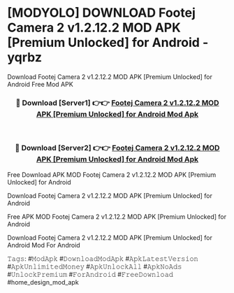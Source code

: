 # [MODYOLO] DOWNLOAD Footej Camera 2 v1.2.12.2 MOD APK [Premium Unlocked] for Android - yqrbz
Download Footej Camera 2 v1.2.12.2 MOD APK [Premium Unlocked] for Android Free Mod APK

<div align="center">
<h3>🔴 Download [Server1] 👉👉 <a href="https://apk-comot.site?title=Footej_Camera_2_v1.2.12.2_MOD_APK_[Premium_Unlocked]_for_Android">Footej Camera 2 v1.2.12.2 MOD APK [Premium Unlocked] for Android Mod Apk</a></h3><br>

<h3>🔴 Download [Server2] 👉👉 <a href="https://apk-comot.site?title=Footej_Camera_2_v1.2.12.2_MOD_APK_[Premium_Unlocked]_for_Android">Footej Camera 2 v1.2.12.2 MOD APK [Premium Unlocked] for Android Mod Apk</a></h3>
</div>


Free Download APK MOD Footej Camera 2 v1.2.12.2 MOD APK [Premium Unlocked] for Android

Download Footej Camera 2 v1.2.12.2 MOD APK [Premium Unlocked] for Android 

Free APK MOD Footej Camera 2 v1.2.12.2 MOD APK [Premium Unlocked] for Android 

Download Footej Camera 2 v1.2.12.2 MOD APK [Premium Unlocked] for Android Mod For Android

𝚃𝚊𝚐𝚜: #𝙼𝚘𝚍𝙰𝚙𝚔 #𝙳𝚘𝚠𝚗𝚕𝚘𝚊𝚍𝙼𝚘𝚍𝙰𝚙𝚔 #𝙰𝚙𝚔𝙻𝚊𝚝𝚎𝚜𝚝𝚅𝚎𝚛𝚜𝚒𝚘𝚗 #𝙰𝚙𝚔𝚄𝚗𝚕𝚒𝚖𝚒𝚝𝚎𝚍𝙼𝚘𝚗𝚎𝚢 #𝙰𝚙𝚔𝚄𝚗𝚕𝚘𝚌𝚔𝙰𝚕𝚕 #𝙰𝚙𝚔𝙽𝚘𝙰𝚍𝚜 #𝚄𝚗𝚕𝚘𝚌𝚔𝙿𝚛𝚎𝚖𝚒𝚞𝚖 #𝙵𝚘𝚛𝙰𝚗𝚍𝚛𝚘𝚒𝚍 #𝙵𝚛𝚎𝚎𝙳𝚘𝚠𝚗𝚕𝚘𝚊𝚍 #home_design_mod_apk